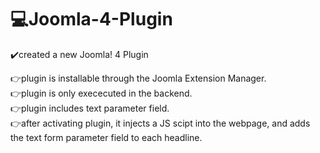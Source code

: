 # 💻Joomla-4-Plugin

✔️created a new Joomla! 4 Plugin

👉plugin is installable through the Joomla Extension Manager.<br>
👉plugin is only exececuted in the backend.<br>
👉plugin includes text parameter field.<br>
👉after activating plugin, it injects a JS scipt into the webpage, and adds the text form parameter field to each headline.<br>
